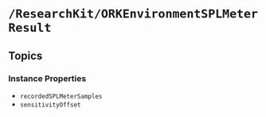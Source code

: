 # ``/ResearchKit/ORKEnvironmentSPLMeterResult``

<!-- The content below this line is auto-generated and is redundant. You should either incorporate it into your content above this line or delete it. -->

## Topics

### Instance Properties

- ``recordedSPLMeterSamples``
- ``sensitivityOffset``